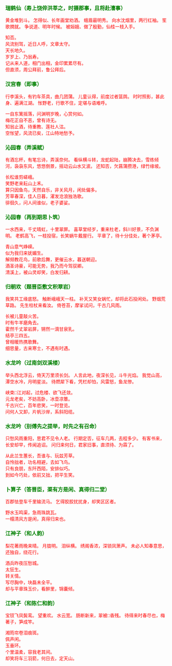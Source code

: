 <style type="text/css">
    .markdown-body{text-align: left;}
    h3{color:green}
    article{font-family:"楷体";color:red}
</style>

### 瑞鹤仙（寿上饶倅洪莘之，时摄郡事，且将赴漕事）
<article>
黄金堆到斗。  
怎得似、长年画堂劝酒。  
蛾眉最明秀。  
向水沈烟里，两行红袖。  
笙歌撋就。  
争说道、明年时候。  
被姮娥、做了殷勤，仙桂一枝入手。  

知否。  
风流别驾，近日人呼，文章太守。  
天长地久。  
岁岁上、乃翁寿。  
记从来人道，相门出相，金印累累尽有。  
但直须，周公拜前，鲁公拜后。  
</article>

### 汉宫春（即事）
<article>
行李溪头，有钓车茶具，曲几团蒲。  
儿童认得，前度过者篮舆。  
时时照影，甚此身、遍满江湖。  
怅野老，行歌不住，定堪与语难呼。  

一自东篱摇落，问渊明岁晚，心赏何如。  
梅花正自不恶，曾有诗无。  
知翁止酒，待重教、莲社人沽。  
空怅望，风流已矣，江山特地愁予。  
</article>

### 沁园春（弄溪赋）
<article>
有酒忘杯，有笔忘诗，弄溪奈何。  
看纵横斗转，龙蛇起陆，崩腾决去，雪练倾河，袅袅东风，悠悠倒景，摇动云山水又波。  
还知否，欠菖蒲攒港，绿竹缘坡。  

长松谁剪嵯峨。  
笑野老来耘山上禾。  
算只因鱼鸟，天然自乐，非关风月，闲处偏多。  
芳草春深，佳人日暮，濯发沧浪独浩歌。  
徘徊久，问人间谁似，老子婆娑。  
</article>

### 沁园春（再到期思卜筑）
<article>
一水西来，千丈晴虹，十里翠屏。  
喜草堂经岁，重来杜老，斜川好景，不负渊明。  
老鹤高飞，一枝投宿，长笑蜗牛戴屋行。  
平章了，待十分佳处，著个茅亭。  

青山意气峥嵘。  
似为我归来妩媚生。  
解频教花鸟，前歌后舞，更催云水，暮送朝迎。  
酒圣诗豪，可能无势，我乃而今驾驭卿。  
清溪上，被山灵却笑，白发归耕。  
</article>

### 归朝欢（题晋臣敷文积翠岩）
<article>
我笑共工缘底怒。  
触断峨峨天一柱。  
补天又笑女娲忙，却将此石投闲处。  
野烟荒草路。  
先生柱杖来看汝。  
倚苍苔，摩挲试问，千古几风雨。  

长被儿童敲火苦。  
时有牛羊磨角去。  
霍然千丈翠岩屏，锵然一滴甘泉乳。  
结亭三四五。  
曾相暖热携歌舞。  
细思量，古来寒士，不遇有时遇。  
</article>

### 水龙吟（过南剑双溪楼）
<article>
举头西北浮云，倚天万里须长剑。  
人言此地，夜深长见，斗牛光焰。  
我觉山高，潭空水冷，月明星淡。  
待燃犀下看，凭栏却怕，风雷怒，鱼龙惨。  

峡束□江对起，过危楼、欲飞还敛。  
元龙老矣，不妨高卧，冰壶凉簟。  
千古兴亡，百年悲笑，一时登览。  
问何人又卸，片帆沙岸，系斜阳缆。  
</article>

### 水龙吟（别傅先之提举，时先之有召命）
<article>
只愁风雨重阳，思君不见令人老。  
行期定否，征车几两，去程多少。  
有客书来，长安却早，传闻追诏。  
问归来何日，君家旧事，直须待、为霖了。  

从此兰生蕙长，吾谁与、玩兹芳草。  
自怜拙者，功名相避，去如飞鸟。  
只有良朋，东阡西陌，安排似巧。  
到如今巧处，依前又拙，把平生笑。  
</article>

### 卜算子（答晋臣，渠有方是闲、真得归二堂）
<article>
百郡怯登车千里输流马。  
乞得胶胶扰扰身，却笑区区者。  

野水玉鸣渠，急雨珠跳瓦。  
一榻清风方是闲，真得归来也。  
</article>

### 江神子（和人韵）
<article>
梨花著雨晚来晴。  
月胧明。  
泪纵横。  
绣阁香浓，深锁凤箫声。  
未必人知春意思，还独自，绕花行。  

酒兵昨夜压愁城。  
太狂生。  
转关情。  
写尽胸中，块磊未全平。  
却与平章珠玉价，看醉里，锦囊倾。  
</article>

### 江神子（和陈仁和韵）
<article>
宝钗飞凤鬓鸾。  
望重欢。  
水云宽。  
肠断新来，翠被□香残。  
待得来时春尽也，梅著子，笋成竿。  

湘筠帘卷泪痕斑。  
佩声闲。  
玉垂环。  
个里温柔，容我老其间。  
却笑将车三羽箭，何日去，定天山。  
</article>

